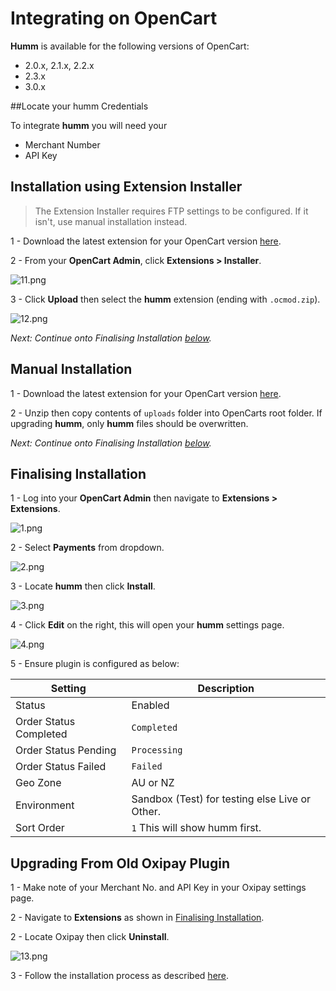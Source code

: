 # Integrating on OpenCart

**Humm** is available for the following versions of OpenCart:

* 2.0.x, 2.1.x, 2.2.x
* 2.3.x
* 3.0.x

##Locate your humm Credentials

To integrate **humm** you will need your

* Merchant Number
* API Key

## Installation using Extension Installer

> The Extension Installer requires FTP settings to be configured. If it isn't, use manual installation instead.

1 - Download the latest extension for your OpenCart version [here](https://github.com/shophumm/humm-opencart/releases).

2 - From your **OpenCart Admin**, click **Extensions > Installer**.

![11.png](/img/platforms/opencart/11.png)

3 - Click **Upload** then select the **humm** extension (ending with `.ocmod.zip`).

![12.png](/img/platforms/opencart/12.png)

_Next: Continue onto Finalising Installation [below](#finalising-installation)._

## Manual Installation

1 - Download the latest extension for your OpenCart version [here](https://github.com/shophumm/humm-opencart/releases).

2 - Unzip then copy contents of `uploads` folder into OpenCarts root folder. If upgrading **humm**, only **humm** files should be overwritten.

_Next: Continue onto Finalising Installation [below](#finalising-installation)._

## Finalising Installation

1 - Log into your **OpenCart Admin** then navigate to **Extensions > Extensions**.

![1.png](/img/platforms/opencart/1.png)

2 - Select **Payments** from dropdown.

![2.png](/img/platforms/opencart/2.png)

3 - Locate **humm** then click **Install**.

![3.png](/img/platforms/opencart/3.png)

4 - Click **Edit** on the right, this will open your **humm** settings page.

![4.png](/img/platforms/opencart/4.png)

5 - Ensure plugin is configured as below:

Setting | Description
--- | ---
Status | Enabled
Order Status Completed | `Completed`
Order Status Pending | `Processing`
Order Status Failed | `Failed`
Geo Zone | AU or NZ
Environment | Sandbox (Test) for testing else Live or Other.
Sort Order | `1` This will show humm first.

## Upgrading From Old Oxipay Plugin

1 - Make note of your Merchant No. and API Key in your Oxipay settings page.

2 - Navigate to **Extensions** as shown in [Finalising Installation](#finalising-installation).

2 - Locate Oxipay then click **Uninstall**.

![13.png](/img/platforms/opencart/13.png)

3 - Follow the installation process as described [here](#installation-using-extension-installer).